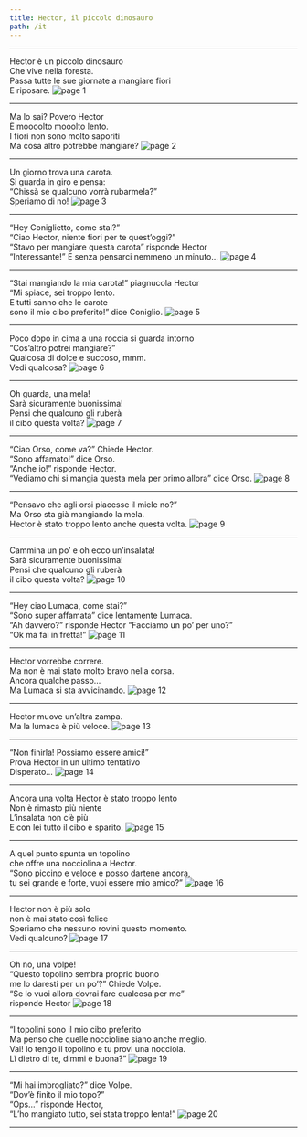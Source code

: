 ```yaml
---
title: Hector, il piccolo dinosauro
path: /it
---
```


---

Hector è un piccolo dinosauro  
Che vive nella foresta.  
Passa tutte le sue giornate a mangiare fiori  
E riposare.
![page 1](../images/page1.png)

---

Ma lo sai? Povero Hector  
È moooolto mooolto lento.  
I fiori non sono molto saporiti  
Ma cosa altro potrebbe mangiare?
![page 2](../images/page2.png)

---

Un giorno trova una carota.  
Si guarda in giro e pensa:  
“Chissà se qualcuno vorrà rubarmela?”  
Speriamo di no!
![page 3](../images/page3.png)

---

“Hey Coniglietto, come stai?”  
“Ciao Hector, niente fiori per te quest’oggi?”  
“Stavo per mangiare questa carota” risponde Hector  
“Interessante!” E senza pensarci nemmeno un minuto...
![page 4](../images/page4.png)

---

“Stai mangiando la mia carota!” piagnucola Hector  
“Mi spiace, sei troppo lento.  
E tutti sanno che le carote  
sono il mio cibo preferito!” dice Coniglio.
![page 5](../images/page5.png)

---

Poco dopo in cima a una roccia si guarda intorno  
“Cos’altro potrei mangiare?”  
Qualcosa di dolce e succoso, mmm.  
Vedi qualcosa?
![page 6](../images/page6.png)

---

Oh guarda, una mela!  
Sarà sicuramente buonissima!  
Pensi che qualcuno gli ruberà  
il cibo questa volta?
![page 7](../images/page7.png)

---

“Ciao Orso, come va?” Chiede Hector.  
“Sono affamato!” dice Orso.  
“Anche io!” risponde Hector.  
“Vediamo chi si mangia questa mela per primo allora” dice Orso.
![page 8](../images/page8.png)

---

“Pensavo che agli orsi piacesse il miele no?”  
Ma Orso sta già mangiando la mela.  
Hector è stato troppo lento anche questa volta.
![page 9](../images/page9.png)

---

Cammina un po’ e oh ecco un’insalata!  
Sarà sicuramente buonissima!  
Pensi che qualcuno gli ruberà  
il cibo questa volta?
![page 10](../images/page10.png)

---

“Hey ciao Lumaca, come stai?”  
“Sono super affamata” dice lentamente Lumaca.  
“Ah davvero?” risponde Hector “Facciamo un po’ per uno?”  
“Ok ma fai in fretta!”
![page 11](../images/page11.png)

---

Hector vorrebbe correre.  
Ma non è mai stato molto bravo nella corsa.  
Ancora qualche passo…  
Ma Lumaca si sta avvicinando.
![page 12](../images/page12.png)

---

Hector muove un’altra zampa.  
Ma la lumaca è più veloce.
![page 13](../images/page13.png)

---

“Non finirla! Possiamo essere amici!”  
Prova Hector in un ultimo tentativo  
Disperato…
![page 14](../images/page14.png)

---

Ancora una volta Hector è stato troppo lento  
Non è rimasto più niente  
L’insalata non c’è più  
E con lei tutto il cibo è sparito.
![page 15](../images/page15.png)

---

A quel punto spunta un topolino  
che offre una nocciolina a Hector.  
“Sono piccino e veloce e posso dartene ancora,  
tu sei grande e forte, vuoi essere mio amico?”
![page 16](../images/page16.png)

---

Hector non è più solo  
non è mai stato così felice  
Speriamo che nessuno rovini questo momento.  
Vedi qualcuno?
![page 17](../images/page17.png)

---

Oh no, una volpe!  
“Questo topolino sembra proprio buono  
me lo daresti per un po’?” Chiede Volpe.  
“Se lo vuoi allora dovrai fare qualcosa per me”  
risponde Hector
![page 18](../images/page18.png)

---

“I topolini sono il mio cibo preferito  
Ma penso che quelle noccioline siano anche meglio.  
Vai! Io tengo il topolino e tu provi una nocciola.  
Lì dietro di te, dimmi è buona?”
![page 19](../images/page19.png)

---

“Mi hai imbrogliato?” dice Volpe.  
“Dov’è finito il mio topo?”  
“Ops…” risponde Hector,  
“L’ho mangiato tutto, sei stata troppo lenta!”
![page 20](../images/page20.png)

---
